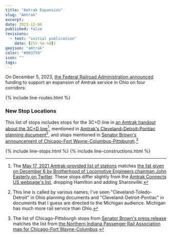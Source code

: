 ```yaml
---
title: "Amtrak Expansion"
slug: "Amtrak"
excerpt:
date: 2023-12-06
published: false
revisions:
  - text: "initial publication"
    date: {{%Y-%m-%d}}
geojson: "amtrak"
color: "#003759"
icon: ""
tags:
---
```


On December 5, 2023, [the Federal Railroad Administration announced](https://www.brown.senate.gov/newsroom/press/release/sherrod-brown-announces-first-step-expanding-amtrak-ohio) funding to support an expansion of Amtrak service in Ohio on four corridors:

{% include line-routes.html %}

### New Stop Locations

This list of stops includes stops for the 3C+D line in [an Amtrak handout about the 3C+D line](https://media.amtrak.com/wp-content/uploads/2021/05/3CD-Corridor-Fact-Sheet-05-17-Final.pdf)[^1], mentioned in [Amtrak's Cleveland-Detroit-Pontiac planning document](https://www.amtrakconnectsus.com/maps/cleveland-detroit-pontiac/)[^2], and stops mentioned in [Senator Brown's announcement of Chicago-Fort Wayne-Columbus-Pittsburgh](https://www.brown.senate.gov/newsroom/press/release/sherrod-brown-announces-first-step-expanding-amtrak-ohio).[^3]

{% include line-stops.html %}
{% include line-constructions.html %}

[^1]: The [May 17, 2021 Amtrak-provided list of stations](https://media.amtrak.com/wp-content/uploads/2021/05/3CD-Corridor-Fact-Sheet-05-17-Final.pdf) matches [the list given on December 6 by Brotherhood of Locomotive Engineers chairman John Easterly on Twitter](https://twitter.com/realJohnEsterly/status/1732252585313055170). These stops differ slightly from the [Amtrak Connects US webpage's list](https://www.amtrakconnectsus.com/maps/cleveland-columbus-cincinnati/), dropping Hamilton and adding Sharonville.
[^2]: This line is called by various names; I've seen "Cleveland-Toledo-Detroit" in Ohio planning documents and "Cleveland-Detroit-Pontiac" in documents that I guess are directed to the Michigan audience. Michigan has much more rail service than Ohio.
[^3]: The list of Chicago-Pittsburgh stops from [Senator Brown's press release](https://www.brown.senate.gov/newsroom/press/release/sherrod-brown-announces-first-step-expanding-amtrak-ohio) matches the list from [the Northern Indiana Passenger Rail Association map for Chicago-Fort Wayne-Columbus](https://niprarail.org/what/).

